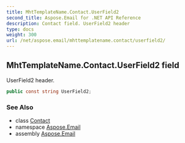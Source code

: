 ```yaml
---
title: MhtTemplateName.Contact.UserField2
second_title: Aspose.Email for .NET API Reference
description: Contact field. UserField2 header
type: docs
weight: 300
url: /net/aspose.email/mhttemplatename.contact/userfield2/
---
```

## MhtTemplateName.Contact.UserField2 field

UserField2 header.

```csharp
public const string UserField2;
```

### See Also

* class [Contact](../)
* namespace [Aspose.Email](../../mhttemplatename.contact/)
* assembly [Aspose.Email](../../../)


